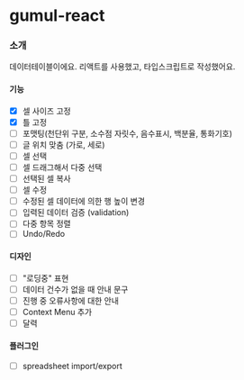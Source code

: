 # gumul-react
### 소개
데이터테이블이에요.
리액트를 사용했고, 타입스크립트로 작성했어요.

#### 기능
- [X] 셀 사이즈 고정
- [X] 틀 고정
- [ ] 포맷팅(천단위 구분, 소수점 자릿수, 음수표시, 백분율, 통화기호)
- [ ] 글 위치 맞춤 (가로, 세로)
- [ ] 셀 선택
- [ ] 셀 드래그해서 다중 선택
- [ ] 선택된 셀 복사
- [ ] 셀 수정
- [ ] 수정된 셀 데이터에 의한 행 높이 변경
- [ ] 입력된 데이터 검증 (validation)
- [ ] 다중 항목 정렬
- [ ] Undo/Redo

#### 디자인
- [ ] "로딩중" 표현
- [ ] 데이터 건수가 없을 때 안내 문구
- [ ] 진행 중 오류사항에 대한 안내
- [ ] Context Menu 추가
- [ ] 달력

#### 플러그인
- [ ] spreadsheet import/export
